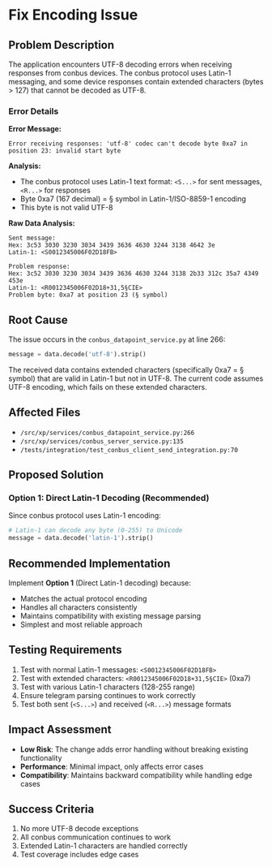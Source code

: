 # Fix Encoding Issue

## Problem Description

The application encounters UTF-8 decoding errors when receiving responses from conbus devices. The conbus protocol uses Latin-1 messaging, and some device responses contain extended characters (bytes > 127) that cannot be decoded as UTF-8.

### Error Details

**Error Message:**
```
Error receiving responses: 'utf-8' codec can't decode byte 0xa7 in position 23: invalid start byte
```

**Analysis:**
- The conbus protocol uses Latin-1 text format: `<S...>` for sent messages, `<R...>` for responses
- Byte 0xa7 (167 decimal) = § symbol in Latin-1/ISO-8859-1 encoding
- This byte is not valid UTF-8

**Raw Data Analysis:**
```
Sent message:
Hex: 3c53 3030 3230 3034 3439 3636 4630 3244 3138 4642 3e 
Latin-1: <S0012345006F02D18FB>

Problem response:
Hex: 3c52 3030 3230 3034 3439 3636 4630 3244 3138 2b33 312c 35a7 4349 453e  
Latin-1: <R0012345006F02D18+31,5§CIE>
Problem byte: 0xa7 at position 23 (§ symbol)
```

## Root Cause

The issue occurs in the `conbus_datapoint_service.py` at line 266:
```python
message = data.decode('utf-8').strip()
```

The received data contains extended characters (specifically 0xa7 = § symbol) that are valid in Latin-1 but not in UTF-8. The current code assumes UTF-8 encoding, which fails on these extended characters.

## Affected Files

- `/src/xp/services/conbus_datapoint_service.py:266`
- `/src/xp/services/conbus_server_service.py:135`
- `/tests/integration/test_conbus_client_send_integration.py:70`

## Proposed Solution

### Option 1: Direct Latin-1 Decoding (Recommended)
Since conbus protocol uses Latin-1 encoding:

```python
# Latin-1 can decode any byte (0-255) to Unicode
message = data.decode('latin-1').strip()
```

## Recommended Implementation

Implement **Option 1** (Direct Latin-1 decoding) because:
- Matches the actual protocol encoding
- Handles all characters consistently
- Maintains compatibility with existing message parsing
- Simplest and most reliable approach

## Testing Requirements

1. Test with normal Latin-1 messages: `<S0012345006F02D18FB>`
2. Test with extended characters: `<R0012345006F02D18+31,5§CIE>` (0xa7)
3. Test with various Latin-1 characters (128-255 range)
4. Ensure telegram parsing continues to work correctly
5. Test both sent (`<S...>`) and received (`<R...>`) message formats

## Impact Assessment

- **Low Risk**: The change adds error handling without breaking existing functionality
- **Performance**: Minimal impact, only affects error cases
- **Compatibility**: Maintains backward compatibility while handling edge cases

## Success Criteria

1. No more UTF-8 decode exceptions
2. All conbus communication continues to work
3. Extended Latin-1 characters are handled correctly
4. Test coverage includes edge cases
